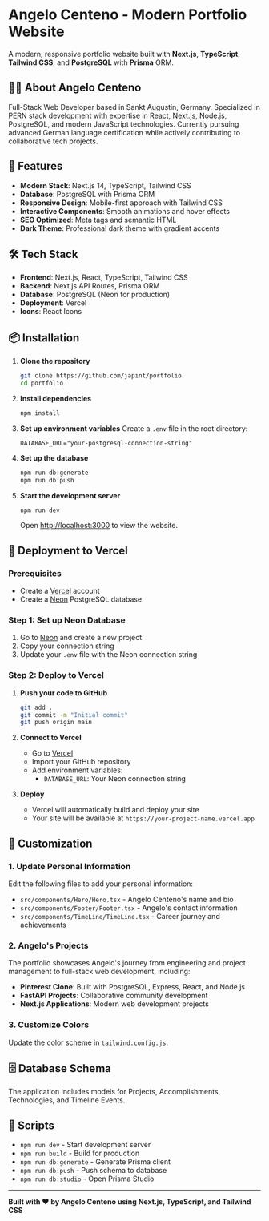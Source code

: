 # Angelo Centeno - Modern Portfolio Website

A modern, responsive portfolio website built with **Next.js**, **TypeScript**, **Tailwind CSS**, and **PostgreSQL** with **Prisma** ORM.

## 👨‍💻 About Angelo Centeno

Full-Stack Web Developer based in Sankt Augustin, Germany. Specialized in PERN stack development with expertise in React, Next.js, Node.js, PostgreSQL, and modern JavaScript technologies. Currently pursuing advanced German language certification while actively contributing to collaborative tech projects.

## 🚀 Features

- **Modern Stack**: Next.js 14, TypeScript, Tailwind CSS
- **Database**: PostgreSQL with Prisma ORM
- **Responsive Design**: Mobile-first approach with Tailwind CSS
- **Interactive Components**: Smooth animations and hover effects
- **SEO Optimized**: Meta tags and semantic HTML
- **Dark Theme**: Professional dark theme with gradient accents

## 🛠️ Tech Stack

- **Frontend**: Next.js, React, TypeScript, Tailwind CSS
- **Backend**: Next.js API Routes, Prisma ORM
- **Database**: PostgreSQL (Neon for production)
- **Deployment**: Vercel
- **Icons**: React Icons

## 📦 Installation

1. **Clone the repository**

   ```bash
   git clone https://github.com/japint/portfolio
   cd portfolio
   ```

2. **Install dependencies**

   ```bash
   npm install
   ```

3. **Set up environment variables**
   Create a `.env` file in the root directory:

   ```env
   DATABASE_URL="your-postgresql-connection-string"
   ```

4. **Set up the database**

   ```bash
   npm run db:generate
   npm run db:push
   ```

5. **Start the development server**

   ```bash
   npm run dev
   ```

   Open [http://localhost:3000](http://localhost:3000) to view the website.

## 🚀 Deployment to Vercel

### Prerequisites

- Create a [Vercel](https://vercel.com) account
- Create a [Neon](https://neon.tech) PostgreSQL database

### Step 1: Set up Neon Database

1. Go to [Neon](https://neon.tech) and create a new project
2. Copy your connection string
3. Update your `.env` file with the Neon connection string

### Step 2: Deploy to Vercel

1. **Push your code to GitHub**

   ```bash
   git add .
   git commit -m "Initial commit"
   git push origin main
   ```

2. **Connect to Vercel**

   - Go to [Vercel](https://vercel.com)
   - Import your GitHub repository
   - Add environment variables:
     - `DATABASE_URL`: Your Neon connection string

3. **Deploy**
   - Vercel will automatically build and deploy your site
   - Your site will be available at `https://your-project-name.vercel.app`

## 📝 Customization

### 1. Update Personal Information

Edit the following files to add your personal information:

- `src/components/Hero/Hero.tsx` - Angelo Centeno's name and bio
- `src/components/Footer/Footer.tsx` - Angelo's contact information
- `src/components/TimeLine/TimeLine.tsx` - Career journey and achievements

### 2. Angelo's Projects

The portfolio showcases Angelo's journey from engineering and project management to full-stack web development, including:

- **Pinterest Clone**: Built with PostgreSQL, Express, React, and Node.js
- **FastAPI Projects**: Collaborative community development
- **Next.js Applications**: Modern web development projects

### 3. Customize Colors

Update the color scheme in `tailwind.config.js`.

## 🗄️ Database Schema

The application includes models for Projects, Accomplishments, Technologies, and Timeline Events.

## 📱 Scripts

- `npm run dev` - Start development server
- `npm run build` - Build for production
- `npm run db:generate` - Generate Prisma client
- `npm run db:push` - Push schema to database
- `npm run db:studio` - Open Prisma Studio

---

**Built with ❤️ by Angelo Centeno using Next.js, TypeScript, and Tailwind CSS**
